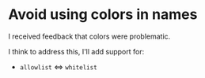 # Avoid using colors in names

I received feedback that colors were problematic.

I think to address this, I'll add support for:

* `allowlist` <=> `whitelist`
